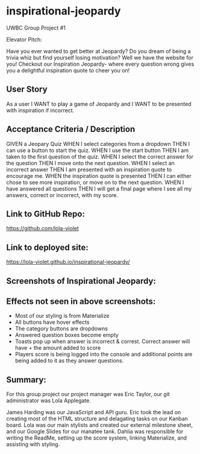 # inspirational-jeopardy
UWBC Group Project #1

Elevator Pitch:

Have you ever wanted to get better at Jeopardy? Do you dream of being a trivia whiz but find yourself losing motivation? Well we have the website for you! Checkout our Inspiration Jeopardy- where every question wrong gives you a delightful inspiration quote to cheer you on! 
 
## User Story
As a user
I WANT to play a game of Jeopardy and 
I WANT to be presented with inspiration if incorrect.

## Acceptance Criteria / Description
GIVEN a Jeopary Quiz
WHEN I select categories from a dropdown
THEN I can use a button to start the quiz.
WHEN I use the start button 
THEN I am taken to the first question of the quiz.
WHEN I select the correct answer for the question
THEN I move onto the next question.
WHEN I select an incorrect answer
THEN I am presented with an inspiration quote to encourage me. 
WHEN the inspiration quote is presented
THEN I can either chose to see more inspiration, or move on to the next question. 
WHEN I have answered all questions 
THEN I will get a final page where I see all my answers, correct or incorrect, with my score.

## Link to GitHub Repo:
https://github.com/lola-violet

## Link to deployed site:
https://lola-violet.github.io/inspirational-jeopardy/

## Screenshots of Inspirational Jeopardy:


## Effects not seen in above screenshots:
- Most of our styling is from Materialize
- All buttons have hover effects
- The category buttons are dropdowns
- Answered question boxes become empty
- Toasts pop up when answer is incorrect & correst. Correct answer will have + the amount added to score
- Players score is being logged into the console and additional points are being added to it as they answer questions.


## Summary:
For this group project our project manager was Eric Taylor, our git administrator was Lola Applegate. 

James Harding was our JavaScript and API guru. Eric took the lead on creating most of the HTML structure and delagating tasks on our Kanban board. Lola was our main stylists and created our external milestone sheet, and our Google Slides for our manatee tank. Dahlia was responsible for writing the ReadMe, setting up the score system, linking Materialize, and assisting with styling. 
